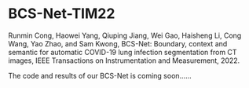 # BCS-Net-TIM22
Runmin Cong, Haowei Yang, Qiuping Jiang, Wei Gao, Haisheng Li, Cong Wang, Yao Zhao, and Sam Kwong, BCS-Net: Boundary, context and semantic for automatic COVID-19 lung infection segmentation from CT images, IEEE Transactions on Instrumentation and Measurement, 2022.

The code and results of our BCS-Net is coming soon......
